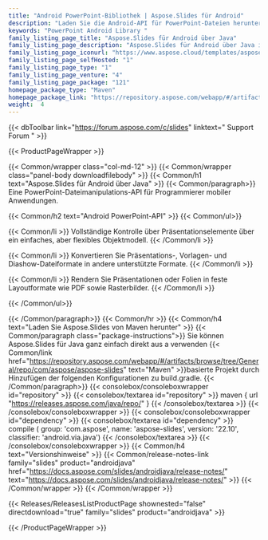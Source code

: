 ```yaml
---
title: "Android PowerPoint-Bibliothek | Aspose.Slides für Android"
description: "Laden Sie die Android-API für PowerPoint-Dateien herunter, um eine Vielzahl von Präsentationsverarbeitungsaufgaben auszuführen, einschließlich Lesen, Schreiben, Ändern, Zusammenführen, Teilen, Konvertieren und Bearbeiten von Präsentationen, ohne von Microsoft PowerPoint abhängig zu sein."
keywords: "PowerPoint Android Library "
family_listing_page_title: "Aspose.Slides für Android über Java"
family_listing_page_description: "Aspose.Slides für Android über Java ist eine API zur Manipulation von PowerPoint-Dateien für Programmierer mobiler Anwendungen. Android-Entwickler können eine Vielzahl von Aufgaben zur Präsentationsverarbeitung ausführen, darunter Lesen, Schreiben, Bearbeiten und Konvertieren von PowerPoint-Präsentationen. Es ist eine eigenständige Präsentations-Android-API, daher besteht keine Abhängigkeit von anderen Produkten, einschließlich Microsoft PowerPoint."
family_listing_page_iconurl: "https://www.aspose.cloud/templates/aspose/App_Themes/V3/images/slides/272x272/aspose_slides-for-android-min.png"
family_listing_page_selfHosted: "1"
family_listing_page_type: "1"
family_listing_page_venture: "4"
family_listing_page_package: "121"
homepage_package_type: "Maven"
homepage_package_link: "https://repository.aspose.com/webapp/#/artifacts/browse/tree/General/repo/com/aspose/aspose-slides"
weight:  4
---
```


{{< dbToolbar link="https://forum.aspose.com/c/slides" linktext=" Support Forum " >}}


{{< ProductPageWrapper >}}

<!-- ProductPageContent-->
{{< Common/wrapper class="col-md-12" >}}
{{< Common/wrapper class="panel-body downloadfilebody" >}}
{{< Common/h1 text="Aspose.Slides für Android über Java" >}}
{{< Common/paragraph>}}
Eine PowerPoint-Dateimanipulations-API für Programmierer mobiler Anwendungen.

{{< Common/h2 text="Android PowerPoint-API"  >}}
 {{< Common/ul>}}
 
   {{< Common/li >}} Vollständige Kontrolle über Präsentationselemente über ein einfaches, aber flexibles Objektmodell. {{< /Common/li >}}

   {{< Common/li >}} Konvertieren Sie Präsentations-, Vorlagen- und Diashow-Dateiformate in andere unterstützte Formate. {{< /Common/li >}}

   {{< Common/li >}} Rendern Sie Präsentationen oder Folien in feste Layoutformate wie PDF sowie Rasterbilder. {{< /Common/li >}}

 {{< /Common/ul>}}


{{< /Common/paragraph>}}
{{< Common/hr >}}
{{< Common/h4 text="Laden Sie Aspose.Slides von Maven herunter"  >}}
{{< Common/paragraph class="package-instructions">}}
Sie können Aspose.Slides für Java ganz einfach direkt aus a verwenden
{{< Common/link href="https://repository.aspose.com/webapp/#/artifacts/browse/tree/General/repo/com/aspose/aspose-slides" text="Maven"  >}}basierte Projekt durch Hinzufügen der folgenden Konfigurationen zu build.gradle.
 {{< /Common/paragraph>}}
{{< consolebox/consoleboxwrapper id="repository" >}}
{{< consolebox/textarea id="repository" >}}
 maven {
    url "https://releases.aspose.com/java/repo/" } {{< /consolebox/textarea >}}
{{< /consolebox/consoleboxwrapper >}}
{{< consolebox/consoleboxwrapper id="dependency" >}}
{{< consolebox/textarea id="dependency" >}} compile (
        group: 'com.aspose',
        name: 'aspose-slides',
        version: '22.10',
        classifier: 'android.via.java') {{< /consolebox/textarea >}}
{{< /consolebox/consoleboxwrapper >}}
{{< Common/h4 text="Versionshinweise"  >}}
{{< Common/release-notes-link family="slides" product="androidjava" href="https://docs.aspose.com/slides/androidjava/release-notes/" text="https://docs.aspose.com/slides/androidjava/release-notes/"  >}}
{{< /Common/wrapper >}}
{{< /Common/wrapper >}}

<!-- /ProductPageContent-->



<!-- ReleasesListProductPage-->
   {{< Releases/ReleasesListProductPage shownested="false"  directdownload="true" family="slides" product="androidjava" >}}
<!-- /ReleasesListProductPage-->

{{< /ProductPageWrapper >}}


